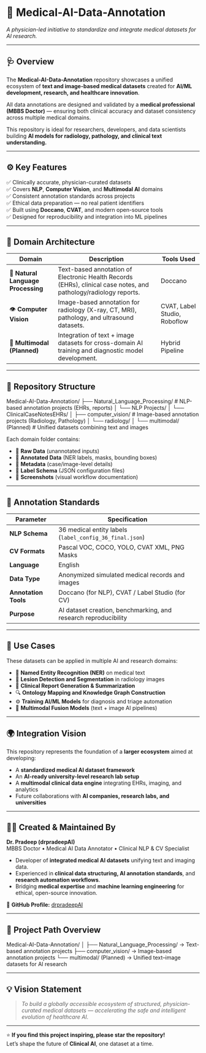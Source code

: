 # 🧬 Medical-AI-Data-Annotation  
*A physician-led initiative to standardize and integrate medical datasets for AI research.*

---

## 🩺 Overview

The **Medical-AI-Data-Annotation** repository showcases a unified ecosystem of **text and image-based medical datasets** created for **AI/ML development, research, and healthcare innovation**.

All data annotations are designed and validated by a **medical professional (MBBS Doctor)** — ensuring both clinical accuracy and dataset consistency across multiple medical domains.

This repository is ideal for researchers, developers, and data scientists building **AI models for radiology, pathology, and clinical text understanding.**

---

## ⚙️ Key Features

✅ Clinically accurate, physician-curated datasets  
✅ Covers **NLP**, **Computer Vision**, and **Multimodal AI** domains  
✅ Consistent annotation standards across projects  
✅ Ethical data preparation — no real patient identifiers  
✅ Built using **Doccano**, **CVAT**, and modern open-source tools  
✅ Designed for reproducibility and integration into ML pipelines  

---

## 🧠 Domain Architecture

| Domain | Description | Tools Used |
|---------|--------------|------------|
| 🧠 **Natural Language Processing** | Text-based annotation of Electronic Health Records (EHRs), clinical case notes, and pathology/radiology reports. | Doccano |
| 👁️ **Computer Vision** | Image-based annotation for radiology (X-ray, CT, MRI), pathology, and ultrasound datasets. | CVAT, Label Studio, Roboflow |
| 🔗 **Multimodal (Planned)** | Integration of text + image datasets for cross-domain AI training and diagnostic model development. | Hybrid Pipeline |

---

## 🩻 Repository Structure

Medical-AI-Data-Annotation/
├── Natural_Language_Processing/ # NLP-based annotation projects (EHRs, reports)
│ └── NLP Projects/
│ └── ClinicalCaseNotesEHRs/
│
├── computer_vision/ # Image-based annotation projects (Radiology, Pathology)
│ └── radiology/
│
└── multimodal/ (Planned) # Unified datasets combining text and images

Each domain folder contains:
- 📁 **Raw Data** (unannotated inputs)  
- 🧩 **Annotated Data** (NER labels, masks, bounding boxes)  
- 🧾 **Metadata** (case/image-level details)  
- 🧠 **Label Schema** (JSON configuration files)  
- 📸 **Screenshots** (visual workflow documentation)

---

## 🧩 Annotation Standards

| Parameter | Specification |
|------------|---------------|
| **NLP Schema** | 36 medical entity labels (`label_config_36_final.json`) |
| **CV Formats** | Pascal VOC, COCO, YOLO, CVAT XML, PNG Masks |
| **Language** | English |
| **Data Type** | Anonymized simulated medical records and images |
| **Annotation Tools** | Doccano (for NLP), CVAT / Label Studio (for CV) |
| **Purpose** | AI dataset creation, benchmarking, and research reproducibility |

---

## 🚀 Use Cases

These datasets can be applied in multiple AI and research domains:

- 🧠 **Named Entity Recognition (NER)** on medical text  
- 🩻 **Lesion Detection and Segmentation** in radiology images  
- 💬 **Clinical Report Generation & Summarization**  
- 🔍 **Ontology Mapping and Knowledge Graph Construction**  
- ⚙️ **Training AI/ML Models** for diagnosis and triage automation  
- 🧩 **Multimodal Fusion Models** (text + image AI pipelines)

---

## 🌍 Integration Vision

This repository represents the foundation of a **larger ecosystem** aimed at developing:
- A **standardized medical AI dataset framework**
- An **AI-ready university-level research lab setup**
- A **multimodal clinical data engine** integrating EHRs, imaging, and analytics  
- Future collaborations with **AI companies, research labs, and universities**

---

## 👨‍⚕️ Created & Maintained By

**Dr. Pradeep (drpradeepAI)**  
MBBS Doctor • Medical AI Data Annotator • Clinical NLP & CV Specialist  

- Developer of **integrated medical AI datasets** unifying text and imaging data.  
- Experienced in **clinical data structuring, AI annotation standards**, and **research automation workflows**.  
- Bridging **medical expertise** and **machine learning engineering** for ethical, open-source innovation.  

🔗 **GitHub Profile:** [drpradeepAI](https://github.com/drpradeepAI)

---

## 🧭 Project Path Overview

Medical-AI-Data-Annotation/
│
├── Natural_Language_Processing/ → Text-based annotation projects
├── computer_vision/ → Image-based annotation projects
└── multimodal/ (Planned) → Unified text–image datasets for AI research

---

## 💡 Vision Statement

> *To build a globally accessible ecosystem of structured, physician-curated medical datasets — accelerating the safe and intelligent evolution of healthcare AI.*

---

⭐ **If you find this project inspiring, please star the repository!**  
Let’s shape the future of **Clinical AI**, one dataset at a time.
